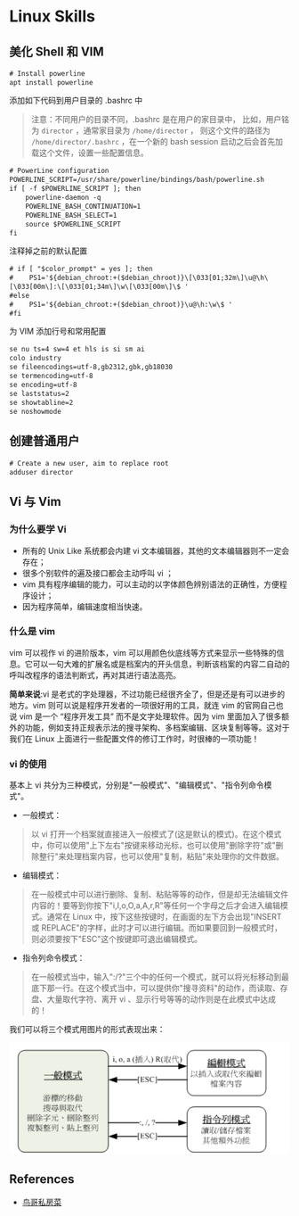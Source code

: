 # Linux Skills

## 美化 Shell 和 VIM

```shell
# Install powerline
apt install powerline
```

添加如下代码到用户目录的 .bashrc 中

> 注意：不同用户的目录不同，.bashrc 是在用户的家目录中，
> 比如，用户铭为 `director` ，通常家目录为 `/home/director` ，
> 则这个文件的路径为 `/home/director/.bashrc` ，在一个新的 bash
> session 启动之后会首先加载这个文件，设置一些配置信息。

```shell
# PowerLine configuration
POWERLINE_SCRIPT=/usr/share/powerline/bindings/bash/powerline.sh
if [ -f $POWERLINE_SCRIPT ]; then
    powerline-daemon -q
    POWERLINE_BASH_CONTINUATION=1
    POWERLINE_BASH_SELECT=1
    source $POWERLINE_SCRIPT
fi
```

注释掉之前的默认配置

```shell
# if [ "$color_prompt" = yes ]; then
#    PS1='${debian_chroot:+($debian_chroot)}\[\033[01;32m\]\u@\h\[\033[00m\]:\[\033[01;34m\]\w\[\033[00m\]\$ '
#else
#    PS1='${debian_chroot:+($debian_chroot)}\u@\h:\w\$ '
#fi
```

为 VIM 添加行号和常用配置

```vim
se nu ts=4 sw=4 et hls is si sm ai
colo industry
se fileencodings=utf-8,gb2312,gbk,gb18030
se termencoding=utf-8
se encoding=utf-8
se laststatus=2
se showtabline=2
se noshowmode
```

## 创建普通用户

```shell
# Create a new user, aim to replace root
adduser director
```

## Vi 与 Vim

### 为什么要学 Vi

* 所有的 Unix Like 系统都会内建 vi 文本编辑器，其他的文本编辑器则不一定会存在；
* 很多个别软件的遍及接口都会主动呼叫 vi ；
* vim 具有程序编辑的能力，可以主动的以字体颜色辨别语法的正确性，方便程序设计；
* 因为程序简单，编辑速度相当快速。

### 什么是 vim

vim 可以视作 vi 的进阶版本，vim 可以用颜色伙底线等方式来显示一些特殊的信息。它可以一句大难的扩展名或是档案内的开头信息，判断该档案的内容二自动的呼叫改程序的语法判断式，再对其进行语法高亮。

**简单来说**:vi 是老式的字处理器，不过功能已经很齐全了，但是还是有可以进步的地方。vim 则可以说是程序开发者的一项很好用的工具，就连 vim 的官网自己也说 vim 是一个 “程序开发工具” 而不是文字处理软件。因为 vim 里面加入了很多额外的功能，例如支持正规表示法的搜寻架构、多档案编辑、区块复制等等。这对于我们在 Linux 上面进行一些配置文件的修订工作时，时很棒的一项功能！

### vi 的使用

基本上 vi 共分为三种模式，分别是"一般模式"、"编辑模式"、"指令列命令模式"。

* 一般模式：
> 以 vi 打开一个档案就直接进入一般模式了(这是默认的模式)。在这个模式中，你可以使用"上下左右"按键来移动光标，也可以使用"删除字符"或"删除整行"来处理档案内容，也可以使用"复制，粘贴"来处理你的文件数据。

* 编辑模式：
> 在一般模式中可以进行删除、复制、粘贴等等的动作，但是却无法编辑文件内容的！要等到你按下"i,I,o,O,a,A,r,R"等任何一个字母之后才会进入编辑模式。通常在 Linux 中，按下这些按键时，在画面的左下方会出现"INSERT 或 REPLACE"的字样，此时才可以进行编辑。而如果要回到一般模式时，则必须要按下"ESC"这个按键即可退出编辑模式。

* 指令列命令模式：
> 在一般模式当中，输入":/?"三个中的任何一个模式，就可以将光标移动到最底下那一行。在这个模式当中，可以提供你"搜寻资料"的动作，而读取、存盘、大量取代字符、离开 vi 、显示行号等等的动作则是在此模式中达成的！

我们可以将三个模式用图片的形式表现出来：

![Linux_img](https://github.com/alreadyaabb/blog/blob/master/images/Linux01.png)

## References

* [鸟哥私房菜](http://cn.linux.vbird.org/linux_basic/linux_basic.php)

